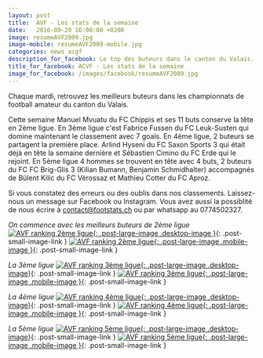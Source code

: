 ```yaml
---
layout: post
title:  AVF - Les stats de la semaine
date:   2016-09-20 16:00:00 +0200
image: resumeAVF2009.jpg
image-mobile: resumeAVF2009-mobile.jpg
categories: news acgf
description_for_facebook: Le top des buteurs dans le canton du Valais.
title_for_facebook: ACVF - Les stats de la semaine
image_for_facebook: /images/facebook/resumeAVF2009.jpg
---
```

Chaque mardi, retrouvez les meilleurs buteurs dans les championnats de football amateur du canton du Valais.

Cette semaine Manuel Mvuatu du FC Chippis et ses 11 buts conserve la tête en 2ème ligue. En 3ème ligue c'est Fabrice Fussen du FC Leuk-Susten qui domine maintenant le classement avec 7 goals. En 4ème ligue, 2 buteurs se partagent la première place. Arlind Hyseni du FC Saxon Sports 3 qui était déjà en tête la semaine dernière et Sébastien Cimino du FC Erde qui le rejoint. En 5ème ligue 4 hommes se trouvent en tête avec 4 buts, 2 buteurs du FC FC Brig-Glis 3 (Kilian Bumann, Benjamin Schmidhalter) accompagnés de Bülent Kilic du FC Vérossaz et Mathieu Cotter du FC Aproz.

Si vous constatez des erreurs ou des oublis dans nos classements. Laissez-nous un message sur Facebook ou Instagram. Vous avez aussi la possiblité de nous écrire à contact@footstats.ch ou par whatsapp au 0774502327.

_On commence avec les meilleurs buteurs de 2ème ligue_
[![AVF ranking 2ème ligue]({{site.url}}/images/posts/rankings/resumeAVF22009.jpg){: .post-large-image .desktop-image }]({{site.url}}/images/posts/rankings/resumeAVF22009.jpg){: .post-small-image-link }
[![AVF ranking 2ème ligue]({{site.url}}/images/posts/rankings/resumeAVF22009-mobile.jpg){: .post-large-image .mobile-image }]({{site.url}}/images/posts/rankings/resumeAVF22009-mobile.jpg){: .post-small-image-link }

_La 3ème ligue_
[![AVF ranking 3ème ligue]({{site.url}}/images/posts/rankings/resumeAVF32009.jpg){: .post-large-image .desktop-image}]({{site.url}}/images/posts/rankings/resumeAVF32009.jpg){: .post-small-image-link }
[![AVF ranking 3ème ligue]({{site.url}}/images/posts/rankings/resumeAVF32009-mobile.jpg){: .post-large-image .mobile-image }]({{site.url}}/images/posts/rankings/resumeAVF32009-mobile.jpg){: .post-small-image-link }

_La 4ème ligue_
[![AVF ranking 4ème ligue]({{site.url}}/images/posts/rankings/resumeAVF42009.jpg){: .post-large-image .desktop-image}]({{site.url}}/images/posts/rankings/resumeAVF42009.jpg){: .post-small-image-link }
[![AVF ranking 4ème ligue]({{site.url}}/images/posts/rankings/resumeAVF42009-mobile.jpg){: .post-large-image .mobile-image }]({{site.url}}/images/posts/rankings/resumeAVF42009-mobile.jpg){: .post-small-image-link }

_La 5ème ligue_
[![AVF ranking 5ème ligue]({{site.url}}/images/posts/rankings/resumeAVF52009.jpg){: .post-large-image .desktop-image}]({{site.url}}/images/posts/rankings/resumeAVF52009.jpg){: .post-small-image-link }
[![AVF ranking 5ème ligue]({{site.url}}/images/posts/rankings/resumeAVF52009-mobile.jpg){: .post-large-image .mobile-image }]({{site.url}}/images/posts/rankings/resumeAVF52009-mobile.jpg){: .post-small-image-link }